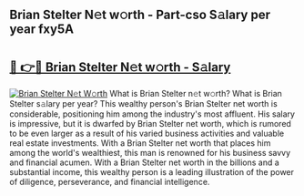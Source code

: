 ## Brian Stelter N𝚎t w𝚘rth - Part-cso S𝚊lary per year fxy5A

# <h2><a href="http://gc2s99r.nevu.top/?p=Brian+Stelter">🔗 👉🔴 Brian Stelter N𝚎t w𝚘rth - S𝚊lary</a></h2>

[![Brian Stelter N𝚎t W𝚘rth](https://i.imgur.com/Oavwk0R.jpeg)](http://gc2s99r.nevu.top/?p=Brian+Stelter)
What is Brian Stelter n𝚎t w𝚘rth? What is Brian Stelter s𝚊lary per year?
This wealthy person's Brian Stelter net worth is considerable, positioning him among the industry's most affluent. His salary is impressive, but it is dwarfed by Brian Stelter net worth, which is rumored to be even larger as a result of his varied business activities and valuable real estate investments. With a Brian Stelter net worth that places him among the world's wealthiest, this man is renowned for his business savvy and financial acumen. With a Brian Stelter net worth in the billions and a substantial income, this wealthy person is a leading illustration of the power of diligence, perseverance, and financial intelligence.
